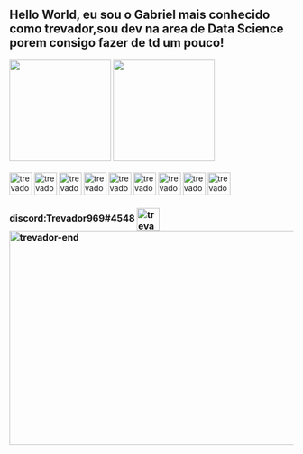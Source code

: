 ##  Hello World, eu sou o Gabriel mais conhecido como trevador,sou dev na area de Data Science porem consigo fazer de td um pouco!
<div>
  
<img height="180em" src="https://github-readme-stats.vercel.app/api?username=Trevador969&show_icons=true&theme=dark&include_all_commits=true&count_private=true"/>
<img height="180em" src="https://github-readme-stats.vercel.app/api/top-langs/?username=Trevador969&layout=compact](https://github-readme-stats.vercel.app/api/top-langs/?username=Trevador969&layout=compact&langs_count=7&theme=dark"/>
 
  
</div>
  
<div style="display: inline_block"><br>
  <img align="center" alt="trevador-c" height="40" width="40" src="https://camo.githubusercontent.com/e3bef8417e0001e1367816322833b377c888f88a2158ba9ac88a3d8901504b44/68747470733a2f2f63646e2e7261776769742e636f6d2f6269744865726f2f62697449636f6e2f6d61737465722f7376672f632d73712e737667">


  <img align="center" alt="trevador-c++" height="40" width="40" src="https://camo.githubusercontent.com/3aff6d2964000c726ed1486cb29432a6dae799b13064cd4c4b55ed1e69e0e0d5/68747470733a2f2f63646e2e7261776769742e636f6d2f6269744865726f2f62697449636f6e2f6d61737465722f7376672f6370702d73712e737667">


  <img align="center" alt="trevador-c#" height="40" width="40" src="https://camo.githubusercontent.com/7d1d25377b3bb3af5c7d4f7259db95086198be4863de93b48f392066b759ecd8/68747470733a2f2f63646e2e7261776769742e636f6d2f6269744865726f2f62697449636f6e2f6d61737465722f7376672f63732d73712e737667">


  <img align="center" alt="trevador-python" height="40" width="40" src="https://camo.githubusercontent.com/e5cc1223e0785836d23d7519dff6a4564bd2b3125d95be3c502eae2ddb359504/68747470733a2f2f63646e2e7261776769742e636f6d2f6269744865726f2f62697449636f6e2f6d61737465722f7376672f707974686f6e2d73712e737667">


  <img align="center" alt="trevador-mysql" height="40" width="40" src="https://camo.githubusercontent.com/48174164d25c140481c2e72e0b8dba608f12e7e6698e9ee0ec4caa566062d7d9/68747470733a2f2f63646e2e7261776769742e636f6d2f6269744865726f2f62697449636f6e2f6d61737465722f7376672f6d7973716c2d73712e737667">


  <img align="center" alt="trevador-java" height="40" width="40" src="https://camo.githubusercontent.com/dba44352519c595b249c605692a52a258f9fcd93e7cf3b086c4240b508e874b6/68747470733a2f2f63646e2e7261776769742e636f6d2f6269744865726f2f62697449636f6e2f6d61737465722f7376672f6a6176612d616c742d73712e737667">


  <img align="center" alt="trevador-javascript" height="40" width="40" src="https://camo.githubusercontent.com/56a8d758e27aa83000833d2b109143660efbb29fb9aad0f5cf8d363bf5b06c7c/68747470733a2f2f63646e2e7261776769742e636f6d2f6269744865726f2f62697449636f6e2f6d61737465722f7376672f6a732d73712e737667">


  <img align="center" alt="trevador-html" height="40" width="40" src="https://camo.githubusercontent.com/f123688badc268daf45c0cc2ed3d24481a25750628920a1017c47d9618690c77/68747470733a2f2f63646e2e7261776769742e636f6d2f6269744865726f2f62697449636f6e2f6d61737465722f7376672f68746d6c352d73712e737667">


<img align="center" alt="trevador-css" height="40" width="40" src="https://camo.githubusercontent.com/c6a99f3c86872a830b83f65f4710adac8620491d253a0b988e4b2a1c3fb319b6/68747470733a2f2f63646e2e7261776769742e636f6d2f6269744865726f2f62697449636f6e2f6d61737465722f7376672f637373332d73712e737667">


</div>
 
 
  <h3>discord:Trevador969#4548
<img align="center" alt="trevador-javascript" height="40" width="40" src="https://cdn.icon-icons.com/icons2/2428/PNG/512/discord_black_logo_icon_147145.png">

  <img align="center" alt="trevador-end" height="381" width="1000" src="https://static.wikia.nocookie.net/animal-jam-clans-1/images/b/b8/Tumblr_ovcs9louCR1w2sfy3o1_500.gif/revision/latest/scale-to-width-down/400?cb=20180707164832">  
  
